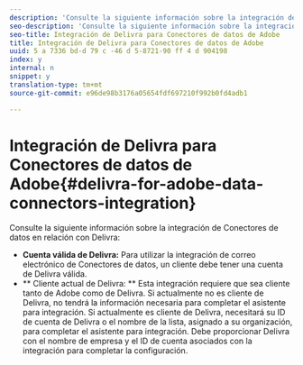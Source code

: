 ```yaml
---
description: 'Consulte la siguiente información sobre la integración de Conectores de datos en relación con Delivra '
seo-description: 'Consulte la siguiente información sobre la integración de Conectores de datos en relación con Delivra '
seo-title: Integración de Delivra para Conectores de datos de Adobe
title: Integración de Delivra para Conectores de datos de Adobe
uuid: 5 a 7336 bd-d 79 c -46 d 5-8721-90 ff 4 d 904198
index: y
internal: n
snippet: y
translation-type: tm+mt
source-git-commit: e96de98b3176a05654fdf697210f992b0fd4adb1

---
```



# Integración de Delivra para Conectores de datos de Adobe{#delivra-for-adobe-data-connectors-integration}

Consulte la siguiente información sobre la integración de Conectores de datos en relación con Delivra:

* **Cuenta válida de Delivra:** Para utilizar la integración de correo electrónico de Conectores de datos, un cliente debe tener una cuenta de Delivra válida.
* ** Cliente actual de Delivra: ** Esta integración requiere que sea cliente tanto de Adobe como de Delivra. Si actualmente no es cliente de Delivra, no tendrá la información necesaria para completar el asistente para integración. Si actualmente es cliente de Delivra, necesitará su ID de cuenta de Delivra o el nombre de la lista, asignado a su organización, para completar el asistente para integración. Debe proporcionar Delivra con el nombre de empresa y el ID de cuenta asociados con la integración para completar la configuración.

